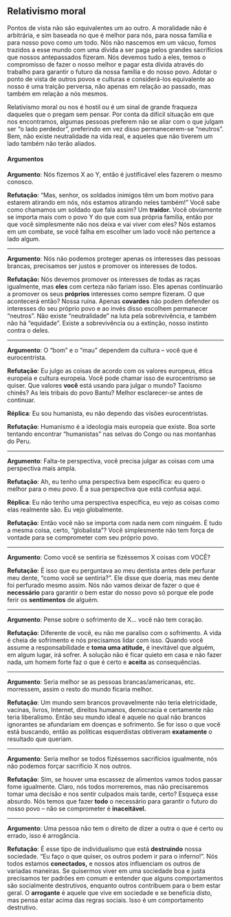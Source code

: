 ## Relativismo moral

Pontos de vista não são equivalentes um ao outro. A moralidade não é arbitrária, e sim baseada no que é melhor para nós, para nossa família e para nosso povo como um todo. Nós não nascemos em um vácuo, fomos trazidos a esse mundo com uma dívida a ser paga pelos grandes sacrifícios que nossos antepassados fizeram. Nós devemos tudo a eles, temos o compromisso de fazer o nosso melhor e pagar esta dívida através do trabalho para garantir o futuro da nossa família e do nosso povo. Adotar o ponto de vista de outros povos e culturas e considerá-los equivalente ao nosso é uma traição perversa, não apenas em relação ao passado, mas também em relação a nós mesmos.

Relativismo moral ou nos é hostil ou é um sinal de grande fraqueza daqueles que o pregam sem pensar. Por conta da difícil situação em que nos encontramos, algumas pessoas preferem não se aliar com o que julgam ser “o lado perdedor”, preferindo em vez disso permanecerem-se “neutros”. Bem, não existe neutralidade na vida real, e aqueles que não tiverem um lado também não terão aliados.

#### Argumentos

**Argumento**: Nós fizemos X ao Y, então é justificável eles fazerem o mesmo conosco.

**Refutação**: “Mas, senhor, os soldados inimigos têm um bom motivo para estarem atirando em nós, nós estamos atirando neles também!” Você sabe como chamamos um soldado que fala assim? Um **traidor.** Você obviamente se importa mais com o povo Y do que com sua própria família, então por que você simplesmente não nos deixa e vai viver com eles? Nós estamos em um combate, se você falha em escolher um lado você não pertence a lado algum.

---

**Argumento**: Nós não podemos proteger apenas os interesses das pessoas brancas, precisamos ser justos e promover os interesses de todos.

**Refutação:** Nós devemos promover os interesses de todas as raças igualmente, mas **eles** com certeza não fariam isso. Eles apenas continuarão a promover os seus **próprios** interesses como sempre fizeram. O que acontecerá então? Nossa ruína. Apenas **covardes** não podem defender os interesses do seu próprio povo e ao invés disso escolhem permanecer “neutros”.  Não existe “neutralidade” na luta pela sobrevivência, e também não há “equidade”. Existe a sobrevivência ou a extinção, nosso instinto contra o deles.

---

**Argumento**: O “bom” e o “mau” dependem da cultura – você que é eurocentrista.

**Refutação**: Eu julgo as coisas de acordo com os valores europeus, ética europeia e cultura europeia. Você pode chamar isso de eurocentrismo se quiser. Que valores **você** está usando para julgar o mundo? Taoismo chinês? As leis tribais do povo Bantu? Melhor esclarecer-se antes de continuar.

**Réplica**: Eu sou humanista, eu não dependo das visões eurocentristas.

**Refutação**: Humanismo é a ideologia mais europeia que existe. Boa sorte tentando encontrar “humanistas” nas selvas do Congo ou nas montanhas do Peru.

---

**Argumento**: Falta-te perspectiva, você precisa julgar as coisas com uma perspectiva mais ampla.

**Refutação**: Ah, eu tenho uma perspectiva bem específica: eu quero o melhor para o meu povo. É a sua perspectiva que está confusa aqui.

**Réplica**: Eu não tenho uma perspectiva específica, eu vejo as coisas como elas realmente são. Eu vejo globalmente.

**Refutação**: Então você não se importa com nada nem com ninguém. É tudo a mesma coisa, certo, “globalista”? Você simplesmente não tem força de vontade para se comprometer com seu próprio povo.

---

**Argumento**: Como você se sentiria se fizéssemos X coisas com VOCÊ?

**Refutação**: É isso que eu perguntava ao meu dentista antes dele perfurar meu dente, “como você se sentiria?”. Ele disse que doeria, mas meu dente foi perfurado mesmo assim. Nós não vamos deixar de fazer o que é **necessário** para garantir o bem estar do nosso povo só porque ele pode ferir os **sentimentos** de alguém.

---

**Argumento**: Pense sobre o sofrimento de X… você não tem coração.

**Refutação**: Diferente de você, eu não me paraliso com o sofrimento. A vida é cheia de sofrimento e nós precisamos lidar com isso. Quando você assume a responsabilidade e **toma uma atitude,** é inevitável que alguém, em algum lugar, irá sofrer. A solução não é ficar quieto em casa e não fazer nada, um homem forte faz o que é certo e **aceita** as consequências.

---

**Argumento**: Seria melhor se as pessoas brancas/americanas, etc. morressem, assim o resto do mundo ficaria melhor.

**Refutação**: Um mundo sem brancos provavelmente não teria eletricidade, vacinas, livros, Internet, direitos humanos, democracia e certamente não teria liberalismo. Então seu mundo ideal é aquele no qual não brancos ignorantes se afundariam em doenças e sofrimento. Se for isso o que você está buscando, então as políticas esquerdistas obtiveram **exatamente** o resultado que queriam.

---

**Argumento**: Seria melhor se todos fizéssemos sacrifícios igualmente, nós não podemos forçar sacrifício X nos outros.

**Refutação**: Sim, se houver uma escassez de alimentos vamos todos passar fome igualmente. Claro, nós todos morreremos, mas não precisaremos tomar uma decisão e nos sentir culpados mais tarde, certo? Esqueça esse absurdo. Nós temos que fazer **todo** o necessário para garantir o futuro do nosso povo – não se comprometer é **inaceitável.**

---

**Argumento**: Uma pessoa não tem o direito de dizer a outra o que é certo ou errado, isso é arrogância.

**Refutação**: É esse tipo de individualismo que está **destruindo** nossa sociedade. “Eu faço o que quiser, os outros podem ir para o inferno!”. Nós todos estamos **conectados,** e nossos atos influenciam os outros de variadas maneiras. Se quisermos viver em uma sociedade boa e justa precisamos ter padrões em comum e entender que alguns comportamentos são socialmente destrutivos, enquanto outros contribuem para o bem estar geral. O **arrogante** é aquele que vive em sociedade e se beneficia disto, mas pensa estar acima das regras sociais. Isso é um comportamento destrutivo.

